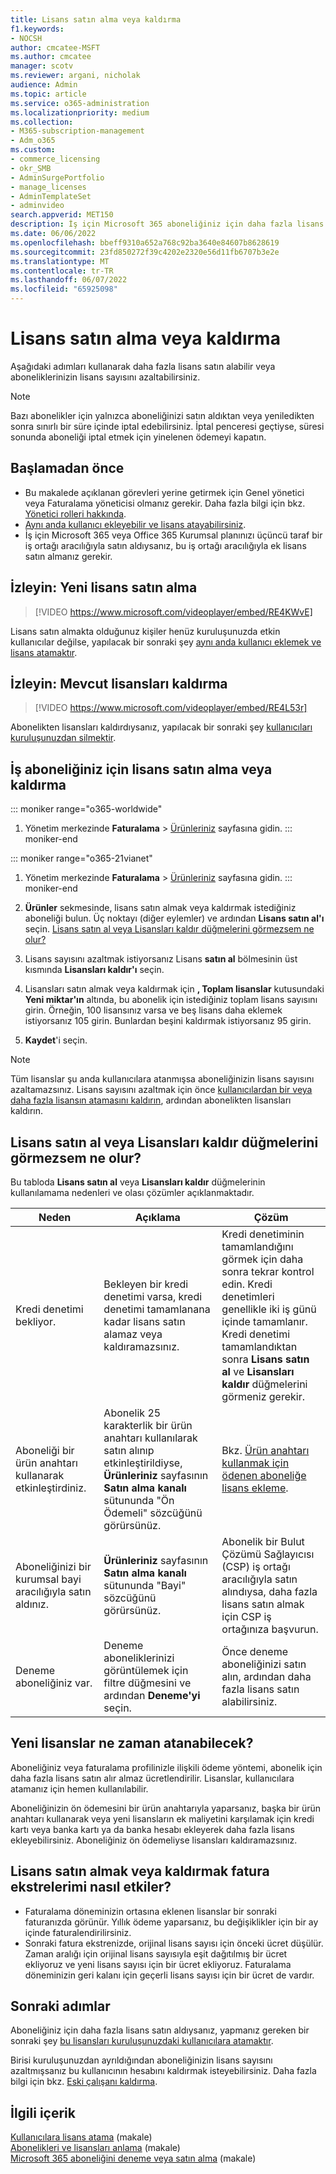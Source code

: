 ```yaml
---
title: Lisans satın alma veya kaldırma
f1.keywords:
- NOCSH
author: cmcatee-MSFT
ms.author: cmcatee
manager: scotv
ms.reviewer: argani, nicholak
audience: Admin
ms.topic: article
ms.service: o365-administration
ms.localizationpriority: medium
ms.collection:
- M365-subscription-management
- Adm_o365
ms.custom:
- commerce_licensing
- okr_SMB
- AdminSurgePortfolio
- manage_licenses
- AdminTemplateSet
- adminvideo
search.appverid: MET150
description: İş için Microsoft 365 aboneliğiniz için daha fazla lisans satın almak veya lisans sayısını azaltmak için bu adımları kullanın.
ms.date: 06/06/2022
ms.openlocfilehash: bbeff9310a652a768c92ba3640e84607b8628619
ms.sourcegitcommit: 23fd850272f39c4202e2320e56d11fb6707b3e2e
ms.translationtype: MT
ms.contentlocale: tr-TR
ms.lasthandoff: 06/07/2022
ms.locfileid: "65925098"
---
```

# <a name="buy-or-remove-licenses"></a>Lisans satın alma veya kaldırma

Aşağıdaki adımları kullanarak daha fazla lisans satın alabilir veya aboneliklerinizin lisans sayısını azaltabilirsiniz.

> [!NOTE]
> Bazı abonelikler için yalnızca aboneliğinizi satın aldıktan veya yeniledikten sonra sınırlı bir süre içinde iptal edebilirsiniz. İptal penceresi geçtiyse, süresi sonunda aboneliği iptal etmek için yinelenen ödemeyi kapatın.

## <a name="before-you-begin"></a>Başlamadan önce

- Bu makalede açıklanan görevleri yerine getirmek için Genel yönetici veya Faturalama yöneticisi olmanız gerekir. Daha fazla bilgi için bkz. [Yönetici rolleri hakkında](../../admin/add-users/about-admin-roles.md).
- [Aynı anda kullanıcı ekleyebilir ve lisans atayabilirsiniz](../../admin/add-users/add-users.md).
- İş için Microsoft 365 veya Office 365 Kurumsal planınızı üçüncü taraf bir iş ortağı aracılığıyla satın aldıysanız, bu iş ortağı aracılığıyla ek lisans satın almanız gerekir.

## <a name="watch-buy-new-licenses"></a>İzleyin: Yeni lisans satın alma

> [!VIDEO https://www.microsoft.com/videoplayer/embed/RE4KWvE]

Lisans satın almakta olduğunuz kişiler henüz kuruluşunuzda etkin kullanıcılar değilse, yapılacak bir sonraki şey [aynı anda kullanıcı eklemek ve lisans atamaktır](../../admin/add-users/add-users.md).

## <a name="watch-remove-existing-licenses"></a>İzleyin: Mevcut lisansları kaldırma

> [!VIDEO https://www.microsoft.com/videoplayer/embed/RE4L53r]

Abonelikten lisansları kaldırdıysanız, yapılacak bir sonraki şey [kullanıcıları kuruluşunuzdan silmektir](../../admin/add-users/delete-a-user.md).

## <a name="buy-or-remove-licenses-for-your-business-subscription"></a>İş aboneliğiniz için lisans satın alma veya kaldırma

::: moniker range="o365-worldwide"

1. Yönetim merkezinde **Faturalama** \> <a href="https://go.microsoft.com/fwlink/p/?linkid=842054" target="_blank">Ürünleriniz</a> sayfasına gidin.
::: moniker-end

::: moniker range="o365-21vianet"

1. Yönetim merkezinde **Faturalama** \> <a href="https://go.microsoft.com/fwlink/p/?linkid=850626" target="_blank">Ürünleriniz</a> sayfasına gidin.
::: moniker-end

2. **Ürünler** sekmesinde, lisans satın almak veya kaldırmak istediğiniz aboneliği bulun. Üç noktayı (diğer eylemler) ve ardından **Lisans satın al'ı** seçin. [Lisans satın al veya Lisansları kaldır düğmelerini görmezsem ne olur?](#what-if-i-dont-see-the-buy-licenses-or-remove-licenses-buttons)

3. Lisans sayısını azaltmak istiyorsanız Lisans **satın al** bölmesinin üst kısmında **Lisansları kaldır'ı** seçin.

4. Lisansları satın almak veya kaldırmak için **, Toplam lisanslar** kutusundaki **Yeni miktar'ın** altında, bu abonelik için istediğiniz toplam lisans sayısını girin. Örneğin, 100 lisansınız varsa ve beş lisans daha eklemek istiyorsanız 105 girin. Bunlardan beşini kaldırmak istiyorsanız 95 girin.

5. **Kaydet**'i seçin.

> [!NOTE]
> Tüm lisanslar şu anda kullanıcılara atanmışsa aboneliğinizin lisans sayısını azaltamazsınız. Lisans sayısını azaltmak için önce [kullanıcılardan bir veya daha fazla lisansın atamasını kaldırın](../../admin/manage/remove-licenses-from-users.md), ardından abonelikten lisansları kaldırın.

## <a name="what-if-i-dont-see-the-buy-licenses-or-remove-licenses-buttons"></a>Lisans satın al veya Lisansları kaldır düğmelerini görmezsem ne olur?

Bu tabloda **Lisans satın al** veya **Lisansları kaldır** düğmelerinin kullanılamama nedenleri ve olası çözümler açıklanmaktadır.

|Neden  |Açıklama  |Çözüm  |
|---------|---------|---------|
|Kredi denetimi bekliyor. |Bekleyen bir kredi denetimi varsa, kredi denetimi tamamlanana kadar lisans satın alamaz veya kaldıramazsınız.  | Kredi denetiminin tamamlandığını görmek için daha sonra tekrar kontrol edin. Kredi denetimleri genellikle iki iş günü içinde tamamlanır.<br/>Kredi denetimi tamamlandıktan sonra **Lisans satın al** ve **Lisansları kaldır** düğmelerini görmeniz gerekir. |
|Aboneliği bir ürün anahtarı kullanarak etkinleştirdiniz.| Abonelik 25 karakterlik bir ürün anahtarı kullanılarak satın alınıp etkinleştirildiyse, **Ürünleriniz** sayfasının **Satın alma kanalı** sütununda "Ön Ödemeli" sözcüğünü görürsünüz.  |Bkz. [Ürün anahtarı kullanmak için ödenen aboneliğe lisans ekleme](add-licenses-using-product-key.md). |
|Aboneliğinizi bir kurumsal bayi aracılığıyla satın aldınız.| **Ürünleriniz** sayfasının **Satın alma kanalı** sütununda "Bayi" sözcüğünü görürsünüz. | Abonelik bir Bulut Çözümü Sağlayıcısı (CSP) iş ortağı aracılığıyla satın alındıysa, daha fazla lisans satın almak için CSP iş ortağınıza başvurun.        |
|Deneme aboneliğiniz var. | Deneme aboneliklerinizi görüntülemek için filtre düğmesini ve ardından **Deneme'yi** seçin. | Önce deneme aboneliğinizi satın alın, ardından daha fazla lisans satın alabilirsiniz.|

## <a name="when-will-the-new-licenses-be-available-to-assign"></a>Yeni lisanslar ne zaman atanabilecek?

Aboneliğiniz veya faturalama profilinizle ilişkili ödeme yöntemi, abonelik için daha fazla lisans satın alır almaz ücretlendirilir. Lisanslar, kullanıcılara atamanız için hemen kullanılabilir.

Aboneliğinizin ön ödemesini bir ürün anahtarıyla yaparsanız, başka bir ürün anahtarı kullanarak veya yeni lisansların ek maliyetini karşılamak için kredi kartı veya banka kartı ya da banka hesabı ekleyerek daha fazla lisans ekleyebilirsiniz. Aboneliğiniz ön ödemeliyse lisansları kaldıramazsınız.

## <a name="how-does-buying-or-removing-licenses-affect-my-billing-statements"></a>Lisans satın almak veya kaldırmak fatura ekstrelerimi nasıl etkiler?

- Faturalama döneminizin ortasına eklenen lisanslar bir sonraki faturanızda görünür. Yıllık ödeme yaparsanız, bu değişiklikler için bir ay içinde faturalendirilirsiniz.
- Sonraki fatura ekstrenizde, orijinal lisans sayısı için önceki ücret düşülür. Zaman aralığı için orijinal lisans sayısıyla eşit dağıtılmış bir ücret ekliyoruz ve yeni lisans sayısı için bir ücret ekliyoruz. Faturalama döneminizin geri kalanı için geçerli lisans sayısı için bir ücret de vardır.

## <a name="next-steps"></a>Sonraki adımlar

Aboneliğiniz için daha fazla lisans satın aldıysanız, yapmanız gereken bir sonraki şey [bu lisansları kuruluşunuzdaki kullanıcılara atamaktır](../../admin/manage/assign-licenses-to-users.md).

Birisi kuruluşunuzdan ayrıldığından aboneliğinizin lisans sayısını azaltmışsanız bu kullanıcının hesabını kaldırmak isteyebilirsiniz. Daha fazla bilgi için bkz. [Eski çalışanı kaldırma](../../admin/add-users/remove-former-employee.md).

## <a name="related-content"></a>İlgili içerik

[Kullanıcılara lisans atama](../../admin/manage/assign-licenses-to-users.md) (makale)\
[Abonelikleri ve lisansları anlama](subscriptions-and-licenses.md) (makale)\
[Microsoft 365 aboneliğini deneme veya satın alma](../try-or-buy-microsoft-365.md) (makale)
